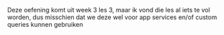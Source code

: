 Deze oefening komt uit week 3 les 3, maar ik vond die les al iets te vol worden, dus misschien dat we deze wel voor app services en/of custom queries kunnen gebruiken
